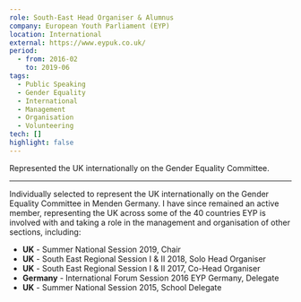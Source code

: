 ```yaml
---
role: South-East Head Organiser & Alumnus
company: European Youth Parliament (EYP)
location: International
external: https://www.eypuk.co.uk/
period:
  - from: 2016-02
    to: 2019-06
tags:
  - Public Speaking
  - Gender Equality
  - International
  - Management
  - Organisation
  - Volunteering
tech: []
highlight: false
---
```


Represented the UK internationally on the Gender Equality Committee.

---

Individually selected to represent the UK internationally on the Gender Equality Committee in Menden Germany. I have since remained an active member, representing the UK across some of the 40 countries EYP is involved with and taking a role in the management and organisation of other sections, including:

- **UK** - Summer National Session 2019, Chair
- **UK** - South East Regional Session I & II 2018, Solo Head Organiser
- **UK** - South East Regional Session I & II 2017, Co-Head Organiser
- **Germany** - International Forum Session 2016 EYP Germany, Delegate
- **UK** - Summer National Session 2015, School Delegate
